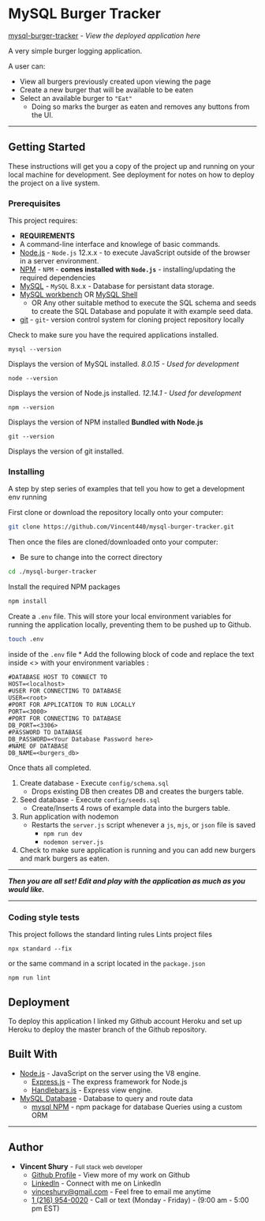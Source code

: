 # MySQL Burger Tracker

[mysql-burger-tracker](https://mysql-burger-tracker.herokuapp.com/) -  _*View the deployed application here*_


A very simple burger logging application. 


A user can: 
* View all burgers previously created upon viewing the page
* Create a new burger that will be available to be eaten
* Select an available burger to `"Eat"`
   * Doing so marks the burger as eaten and removes any buttons from the UI. 

---

## Getting Started

These instructions will get you a copy of the project up and running on your local machine for development.
See deployment for notes on how to deploy the project on a live system.

### Prerequisites
This project requires:
* **REQUIREMENTS** 
* A command-line interface and knowlege of basic commands.
* [Node.js](https://nodejs.org/en/download/) - `Node.js` 12.x.x - to execute JavaScript outside of the browser in a server environment.
* [NPM](https://www.npmjs.com/) - `NPM` - __comes installed with `Node.js`__ - installing/updating the required dependencies
* [MySQL](https://dev.mysql.com/downloads/mysql/) - `MySQL` 8.x.x - Database for persistant data storage.
* [MySQL workbench](https://www.mysql.com/products/workbench/) OR [MySQL Shell](https://dev.mysql.com/downloads/shell/) 
    * OR Any other suitable method to execute the SQL schema and seeds to create the SQL Database and populate it with example seed data.
* [git](https://git-scm.com/) - `git`- version control system for cloning project repository locally

Check to make sure you have the required applications installed.
```
mysql --version
```
Displays the version of MySQL installed. *8.0.15 - Used for development*

```
node --version
```
Displays the version of Node.js installed. *12.14.1 - Used for development*
```
npm --version
```
Displays the version of NPM installed __Bundled with Node.js__

```
git --version
```
Displays the version of git installed. 



### Installing

A step by step series of examples that tell you how to get a development env running

First clone or download the repository locally onto your computer:

```bash
git clone https://github.com/Vincent440/mysql-burger-tracker.git
```

Then once the files are cloned/downloaded onto your computer:
* Be sure to change into the correct directory

```bash
cd ./mysql-burger-tracker
```

Install the required NPM packages
```bash
npm install
```

Create a `.env` file. This will store your local environment variables for running the application locally, preventing them to be pushed up to Github.
```bash
touch .env
```

inside of the `.env` file
    * Add the following block of code and replace the text inside <> with your environment variables :
```
#DATABASE HOST TO CONNECT TO
HOST=<localhost>
#USER FOR CONNECTING TO DATABASE
USER=<root>
#PORT FOR APPLICATION TO RUN LOCALLY
PORT=<3000>
#PORT FOR CONNECTING TO DATABASE
DB_PORT=<3306>
#PASSWORD TO DATABASE
DB_PASSWORD=<Your Database Password here>
#NAME OF DATABASE
DB_NAME=<burgers_db>
```

Once thats all completed. 
1. Create database - Execute `config/schema.sql` 
    * Drops existing DB then creates DB and creates the burgers table. 
1. Seed database - Execute `config/seeds.sql`
    * Create/Inserts 4 rows of example data into the burgers table.
1. Run application with nodemon
    * Restarts the `server.js` script whenever a `js`, `mjs`, or `json` file is saved
        * ```npm run dev```
        * ```nodemon server.js```
1. Check to make sure application is running and you can add new burgers and mark burgers as eaten.
---
__*Then you are all set! Edit and play with the application as much as you would like.*__

---

### Coding style tests

This project follows the standard linting rules
Lints project files
```
npx standard --fix
```
or the same command in a script located in the `package.json`
```
npm run lint
```

## Deployment

To deploy this application I linked my Github account Heroku and set up Heroku to deploy the master branch of the Github repository.

## Built With
 
* [Node.js](https://nodejs.org/en/download/) - JavaScript on the server using the V8 engine. 
    * [Express.js](https://expressjs.com/) - The express framework for Node.js 
    * [Handlebars.js](https://www.npmjs.com/package/express-handlebars) - Express view engine.
* [MySQL Database](https://dev.mysql.com/downloads/mysql/) - Database to query and route data 
    * [mysql NPM](https://www.npmjs.com/package/mysql) - npm package for database Queries using a custom ORM

--- 

## Author

* **Vincent Shury** - <small>Full stack web developer</small>
    * [Github Profile](https://github.com/Vincent440) - View more of my work on Github
    * [LinkedIn](https://www.linkedin.com/in/vincent-shury/) - Connect with me on LinkedIn
    * [vinceshury@gmail.com](mailto:vinceshury@gmail.com) - Feel free to email me anytime
    * [1 (216) 954-0020](tel:+1-216-954-0020) - Call or text (Monday - Friday) - (9:00 am - 5:00 pm EST)

